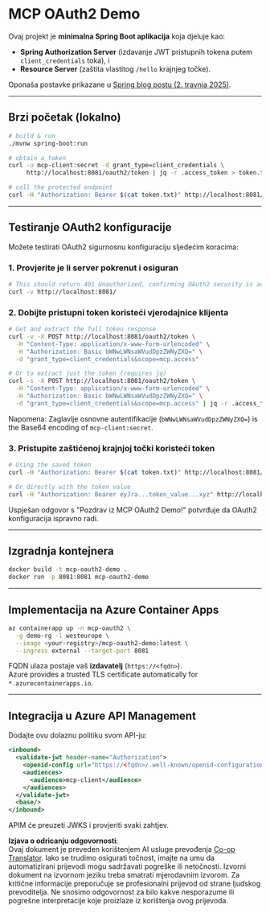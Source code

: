 <!--
CO_OP_TRANSLATOR_METADATA:
{
  "original_hash": "bcd07a55d0e5baece8d0a1a0310fdfe6",
  "translation_date": "2025-05-17T15:45:26+00:00",
  "source_file": "05-AdvancedTopics/mcp-oauth2-demo/README.md",
  "language_code": "hr"
}
-->
# MCP OAuth2 Demo

Ovaj projekt je **minimalna Spring Boot aplikacija** koja djeluje kao:

* **Spring Authorization Server** (izdavanje JWT pristupnih tokena putem `client_credentials` toka), i  
* **Resource Server** (zaštita vlastitog `/hello` krajnjeg točke).

Oponaša postavke prikazane u [Spring blog postu (2. travnja 2025)](https://spring.io/blog/2025/04/02/mcp-server-oauth2).

---

## Brzi početak (lokalno)

```bash
# build & run
./mvnw spring-boot:run

# obtain a token
curl -u mcp-client:secret -d grant_type=client_credentials \
     http://localhost:8081/oauth2/token | jq -r .access_token > token.txt

# call the protected endpoint
curl -H "Authorization: Bearer $(cat token.txt)" http://localhost:8081/hello
```

---

## Testiranje OAuth2 konfiguracije

Možete testirati OAuth2 sigurnosnu konfiguraciju sljedećim koracima:

### 1. Provjerite je li server pokrenut i osiguran

```bash
# This should return 401 Unauthorized, confirming OAuth2 security is active
curl -v http://localhost:8081/
```

### 2. Dobijte pristupni token koristeći vjerodajnice klijenta

```bash
# Get and extract the full token response
curl -v -X POST http://localhost:8081/oauth2/token \
  -H "Content-Type: application/x-www-form-urlencoded" \
  -H "Authorization: Basic bWNwLWNsaWVudDpzZWNyZXQ=" \
  -d "grant_type=client_credentials&scope=mcp.access"

# Or to extract just the token (requires jq)
curl -s -X POST http://localhost:8081/oauth2/token \
  -H "Content-Type: application/x-www-form-urlencoded" \
  -H "Authorization: Basic bWNwLWNsaWVudDpzZWNyZXQ=" \
  -d "grant_type=client_credentials&scope=mcp.access" | jq -r .access_token > token.txt
```

Napomena: Zaglavlje osnovne autentifikacije (`bWNwLWNsaWVudDpzZWNyZXQ=`) is the Base64 encoding of `mcp-client:secret`.

### 3. Pristupite zaštićenoj krajnjoj točki koristeći token

```bash
# Using the saved token
curl -H "Authorization: Bearer $(cat token.txt)" http://localhost:8081/hello

# Or directly with the token value
curl -H "Authorization: Bearer eyJra...token_value...xyz" http://localhost:8081/hello
```

Uspješan odgovor s "Pozdrav iz MCP OAuth2 Demo!" potvrđuje da OAuth2 konfiguracija ispravno radi.

---

## Izgradnja kontejnera

```bash
docker build -t mcp-oauth2-demo .
docker run -p 8081:8081 mcp-oauth2-demo
```

---

## Implementacija na **Azure Container Apps**

```bash
az containerapp up -n mcp-oauth2 \
  -g demo-rg -l westeurope \
  --image <your-registry>/mcp-oauth2-demo:latest \
  --ingress external --target-port 8081
```

FQDN ulaza postaje vaš **izdavatelj** (`https://<fqdn>`).  
Azure provides a trusted TLS certificate automatically for `*.azurecontainerapps.io`.

---

## Integracija u **Azure API Management**

Dodajte ovu dolaznu politiku svom API-ju:

```xml
<inbound>
  <validate-jwt header-name="Authorization">
    <openid-config url="https://<fqdn>/.well-known/openid-configuration"/>
    <audiences>
      <audience>mcp-client</audience>
    </audiences>
  </validate-jwt>
  <base/>
</inbound>
```

APIM će preuzeti JWKS i provjeriti svaki zahtjev.

**Izjava o odricanju odgovornosti**:  
Ovaj dokument je preveden korištenjem AI usluge prevođenja [Co-op Translator](https://github.com/Azure/co-op-translator). Iako se trudimo osigurati točnost, imajte na umu da automatizirani prijevodi mogu sadržavati pogreške ili netočnosti. Izvorni dokument na izvornom jeziku treba smatrati mjerodavnim izvorom. Za kritične informacije preporučuje se profesionalni prijevod od strane ljudskog prevoditelja. Ne snosimo odgovornost za bilo kakve nesporazume ili pogrešne interpretacije koje proizlaze iz korištenja ovog prijevoda.